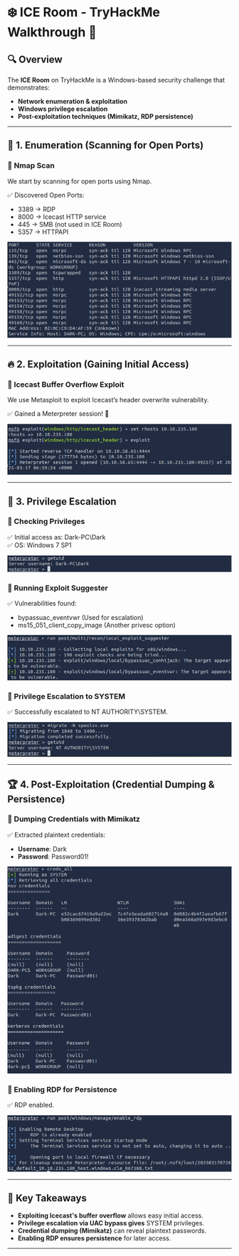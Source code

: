# ❄️ ICE Room - TryHackMe Walkthrough 🚀

## 🔍 Overview
The **ICE Room** on TryHackMe is a Windows-based security challenge that demonstrates:
- **Network enumeration & exploitation**
- **Windows privilege escalation**
- **Post-exploitation techniques (Mimikatz, RDP persistence)**

---

## 🎯 1. Enumeration (Scanning for Open Ports)
### 🔹 Nmap Scan
We start by scanning for open ports using Nmap.

✅ Discovered Open Ports:
- 3389 → RDP
- 8000 → Icecast HTTP service
- 445 → SMB (not used in ICE Room)
- 5357 → HTTPAPI

![Nmap Scan](screenshots/nmap_scan.png)

---

## 🔥 2. Exploitation (Gaining Initial Access)

### 🔹 Icecast Buffer Overflow Exploit
We use Metasploit to exploit Icecast’s header overwrite vulnerability.

✅ Gained a Meterpreter session! 🎉

![Meterpreter Session](screenshots/meterpreter_session.png)

---

## 🔼 3. Privilege Escalation

### 🔹 Checking Privileges
✅ Initial access as: Dark-PC\Dark  
✅ OS: Windows 7 SP1  

![GetUID](screenshots/getuid.png)

### 🔹 Running Exploit Suggester
✅ Vulnerabilities found:
- bypassuac_eventvwr (Used for escalation)
- ms15_051_client_copy_image (Another privesc option)

![Exploit Suggester](screenshots/exploit_suggester.png)

### 🔹 Privilege Escalation to SYSTEM
✅ Successfully escalated to NT AUTHORITY\SYSTEM.

![SYSTEM Access](screenshots/system_access.png)

---

## 🏆 4. Post-Exploitation (Credential Dumping & Persistence)

### 🔹 Dumping Credentials with Mimikatz
✅ Extracted plaintext credentials:
- **Username**: Dark
- **Password**: Password01!

![Mimikatz Creds](screenshots/mimikatz_creds.png)

### 🔹 Enabling RDP for Persistence
✅ RDP enabled.

![RDP Enabled](screenshots/rdp_enabled.png)

---

## 🔑 Key Takeaways
- **Exploiting Icecast's buffer overflow** allows easy initial access.
- **Privilege escalation via UAC bypass gives** SYSTEM privileges.
- **Credential dumping (Mimikatz)** can reveal plaintext passwords.
- **Enabling RDP ensures persistence** for later access.

---

